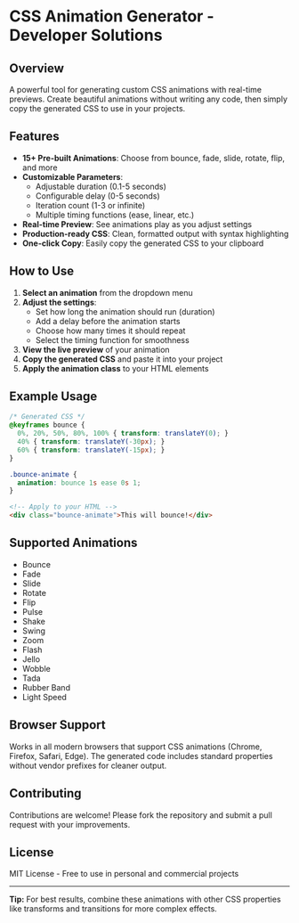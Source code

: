 # CSS Animation Generator - Developer Solutions

## Overview

A powerful tool for generating custom CSS animations with real-time previews. Create beautiful animations without writing any code, then simply copy the generated CSS to use in your projects.

## Features

- **15+ Pre-built Animations**: Choose from bounce, fade, slide, rotate, flip, and more
- **Customizable Parameters**:
  - Adjustable duration (0.1-5 seconds)
  - Configurable delay (0-5 seconds)
  - Iteration count (1-3 or infinite)
  - Multiple timing functions (ease, linear, etc.)
- **Real-time Preview**: See animations play as you adjust settings
- **Production-ready CSS**: Clean, formatted output with syntax highlighting
- **One-click Copy**: Easily copy the generated CSS to your clipboard

## How to Use

1. **Select an animation** from the dropdown menu
2. **Adjust the settings**:
   - Set how long the animation should run (duration)
   - Add a delay before the animation starts
   - Choose how many times it should repeat
   - Select the timing function for smoothness
3. **View the live preview** of your animation
4. **Copy the generated CSS** and paste it into your project
5. **Apply the animation class** to your HTML elements

## Example Usage

```css
/* Generated CSS */
@keyframes bounce {
  0%, 20%, 50%, 80%, 100% { transform: translateY(0); }
  40% { transform: translateY(-30px); }
  60% { transform: translateY(-15px); }
}

.bounce-animate {
  animation: bounce 1s ease 0s 1;
}
```

```html
<!-- Apply to your HTML -->
<div class="bounce-animate">This will bounce!</div>
```

## Supported Animations

- Bounce
- Fade
- Slide
- Rotate
- Flip
- Pulse
- Shake
- Swing
- Zoom
- Flash
- Jello
- Wobble
- Tada
- Rubber Band
- Light Speed

## Browser Support

Works in all modern browsers that support CSS animations (Chrome, Firefox, Safari, Edge). The generated code includes standard properties without vendor prefixes for cleaner output.

## Contributing

Contributions are welcome! Please fork the repository and submit a pull request with your improvements.

## License

MIT License - Free to use in personal and commercial projects

---

**Tip:** For best results, combine these animations with other CSS properties like transforms and transitions for more complex effects.